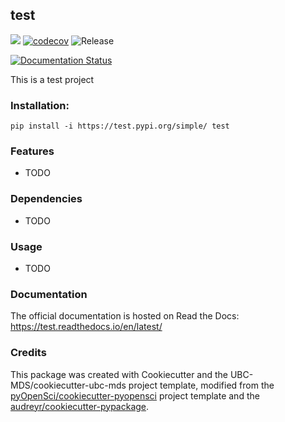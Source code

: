 ## test 

![](https://github.com/kvarada/test/workflows/build/badge.svg) [![codecov](https://codecov.io/gh/kvarada/foocat/branch/master/graph/badge.svg)](https://codecov.io/gh/kvarada/test) ![Release](https://github.com/kvarada/test/workflows/Release/badge.svg)

[![Documentation Status](https://readthedocs.org/projects/test/badge/?version=latest)](https://test.readthedocs.io/en/latest/?badge=latest)

This is a test project

### Installation:

```
pip install -i https://test.pypi.org/simple/ test
```

### Features
- TODO

### Dependencies

- TODO

### Usage

- TODO

### Documentation
The official documentation is hosted on Read the Docs: <https://test.readthedocs.io/en/latest/>

### Credits
This package was created with Cookiecutter and the UBC-MDS/cookiecutter-ubc-mds project template, modified from the [pyOpenSci/cookiecutter-pyopensci](https://github.com/pyOpenSci/cookiecutter-pyopensci) project template and the [audreyr/cookiecutter-pypackage](https://github.com/audreyr/cookiecutter-pypackage).
